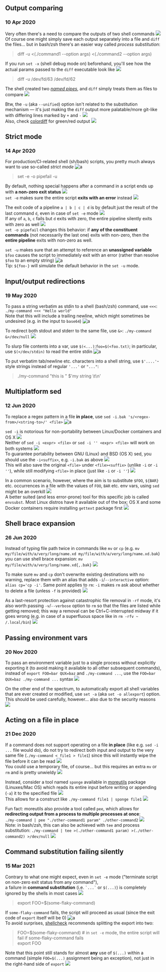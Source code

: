 ## Output comparing
### 10 Apr 2020

Very often there's a need to compare the outputs of two shell commands ![](scales)<br/>
Of course one might simply save each output separately into a file and `diff` the files...
but in bash/zsh there's an easier way called _process substitution_:

> diff -u <(./command1 --option args) <(./command2 --option args)

If you run `set -x` (shell debug mode on) beforehand, you'll see how the actual params passed
to the `diff` executable look like ![](sleuth_or_spy)

> diff -u /dev/fd/63 /dev/fd/62

The shell created two _[named pipes](https://en.wikipedia.org/wiki/Named_pipe)_, and `diff` simply
treats them as files to compare ![](pipe)

Btw, the `-u` (aka `--unified`) option isn't related to the substitution mechanism &mdash;
it's just making the `diff` output more palatable/more git-like with differing lines
marked by `+` and `-` ![](git)<br/>
Also, check [colordiff](https://www.colordiff.org/) for green/red output ![](art)


## Strict mode
### 14 Apr 2020

For production/CI-related shell (sh/bash) scripts, you pretty much always want to use
so-called _strict mode_ ![a](shell-party)

> set -e -o pipefail -u

By default, nothing special happens after a command in a script ends up with
**a non-zero exit status** ![](shrug)<br/>
`set -e` makes sure the entire script **exits with an error** instead ![](stackoverflow)

The exit code of a pipeline `a | b | c | d` is by default just the result of the last command `d`,
even in case of `set -e` mode ![](pipe)<br/>
If any of `a`, `b`, `c` fails but `d` exits with zero, the entire pipeline silently exits
with zero as well ![](zipper_mouth_face)<br/>
`set -o pipefail` changes this behavior: if **any of the constituent commands**
(not necessarily the last one) exits with non-zero, then the **entire pipeline**
exits with non-zero as well.

`set -u` makes sure that an attempt to reference an **unassigned variable** `$foo`
causes the script to immediately exit with an error (rather than resolve `$foo` to an empty string)  ![a](shell-party)<br/>
Tip: `${foo-}` will simulate the default behavior in the `set -u` mode.


## Input/output redirections
### 19 May 2020

To pass a string verbatim as stdin to
a shell (bash/zsh) command, use `<<<`: `./my-command <<< "Hello world"` <br/>
Note that this will include a trailing
newline, which might sometimes be
undesired (e.g. in the input to `base64`) ![a](shell-party)

To redirect both stdout and stderr
to the same file, use `&>`: `./my-command &>/dev/null` ![](and)

To slurp file contents into a var,
use `$(<...)`:`foo=$(<foo.txt)`; in particular,
use `$(</dev/stdin)` to read the entire stdin ![a](pacman-dark)

To put verbatim tab/newline etc. characters
into a shell string, use `$'....'`-style
strings instead of regular `'...'` or `"..."`: <br/>

> ./my-command "this is " $'my string \t\n'


## Multiplatform sed
### 12 Jun 2020

To replace a regex pattern in a file **in place**,
use `sed -i.bak 's/<regex-from>/<string-to>/' <file>` ![a](regex-party)

`sed -i` is notorious for non-portability between
Linux/Docker containers and OS X ![](apple) <br/>
Neither of `sed -i <expr> <file>` or `sed -i '' <expr> <file>`
will work on both systems ![](no_good) <br/>
To guarantee portability between GNU (Linux) and BSD (OS X) sed,
you should use the `-i<suffix>`, e.g. `-i.bak` as above ![](gnu) <br/>
This will also save the original `<file>` under `<file><suffix>` (unlike `-i` or `-i ''`),
while still modifying `<file>` in place (just like `-i` or `-i ''`) ![](spurdo-thumbs-up)

In a common scenario, however, where the aim is to substitute `$FOO`, `${BAR}` etc. occurrences
in a file with the values of `FOO`, `BAR` etc. env vars, using `sed` might be an overkill ![](cannon) <br/>
A better suited (and less error-prone) tool for this specific job is called `envsubst`.
Most Linux distros have it available out of the box; OS X and some Docker containers
require installing `gettext` package first ![](macbook)


## Shell brace expansion
### 26 Jun 2020

Instead of typing file path twice in commands like `mv` or `cp` (e.g. `mv my/file/with/a/very/long/name.xd my/file/with/a/very/long/name.xd.bak`)
you can use shell brace expansion: `mv my/file/with/a/very/long/name.xd{,.bak}` ![](professor-spurdo)

To make sure `mv` and `cp` don't overwrite existing destinations with no warning,
replace them with an alias that adds `-i`/`--interactive` option: `alias cp='cp -i'`.
Same point applies to `rm`: `-i` makes `rm` ask about whether to delete a file
(unless `-f` is provided) ![](no_good)

As a last-resort protection against catastrophic file removal in `-rf` mode,
it's also worth passing `-v`/`--verbose` option to `rm` so that the files are listed
while getting removed; this way a removal can be Ctrl+C-interrupted midway
if it goes wrong (e.g. in case of a superfluous space like in `rm -rfv ~ /.local/bin`) ![](scream)


## Passing environment vars
### 20 Nov 2020

To pass an environment variable just to a single process without explicitly exporting it
(to avoid making it available to all other subsequent commands), instead of
`export FOO=bar QUX=baz` and `./my-command ...`, use the `FOO=bar QUX=baz ./my-command ...` syntax ![](equals)

On the other end of the spectrum, to automatically export all shell variables
that are ever created or modified, use `set -a` (aka `set -o allexport`) option. <br/>
This should be used carefully, however... also due to the security reasons ![](goncern)


## Acting on a file in place
### 21 Dec 2020

If a command does not support operating on a file **in place** (like e.g. `sed -i ...` file would do),
do not try to redirect both input and output to the very same file (`./my-command < file1 > file1`)
since this will instantly wipe the file before it can be read ![](stop-sign) <br/>
You could use a temporary file, of course... but this requires an extra `mv` or `rm`
and is pretty unwieldy ![](poorly-renovated-spurdo)

Instead, consider a tool named `sponge` available in [moreutils](https://joeyh.name/code/moreutils/)
package (Linuxes/Mac OS) which reads its entire input before writing or appending (`-a`)
it to the specified file ![](spongebob) <br/>
This allows for a construct like `./my-command file1 | sponge file1` ![](pipe)

Fun fact: moreutils also provide a tool called `pee`, which allows for
**redirecting output from a process to multiple processes at once**: <br/>
`./my-command | pee "./other-command1 param" ./other-command2` ![](a-o-czym-mowa) <br/>
Note: in bash/zsh, this can also be achieved with `tee` and process substitution:
`./my-command | tee >(./other-command1 param) >(./other-command2) >/dev/null` ![](tea)


## Command substitution failing silently
### 15 Mar 2021

Contrary to what one might expect, even in `set -e` mode
("terminate script on non-zero exit status from any command"), <br/>
a failure in **command substitution** (i.e. `` `...` `` or   `$(...)`) is completely ignored
by the shells in most cases ![](shrug)

> export FOO=$(some-flaky-command)

If `some-flaky-command` fails, the script will proceed as usual
(since the exit code of `export` itself will be 0) ![a](this_is_fine) <br/>
To avoid surprises, [shellcheck](https://www.shellcheck.net/) recommends splitting the export into two:

> FOO=$(some-flaky-command)  # in `set -e` mode, the entire script will fail if some-flaky-command fails <br/>
> export FOO

Note that this point still stands for almost **any** use of `$(...)` within a command
(simple `FOO=$(...)` assignment being an exception), not just in the right-hand side of `export` ![](sad-spurdo)
